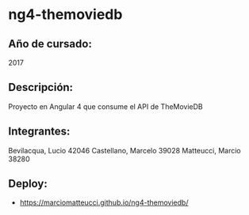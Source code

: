 # ng4-themoviedb
## Año de cursado: 
2017 
## Descripción:
Proyecto en Angular 4 que consume el API de TheMovieDB
## Integrantes:
Bevilacqua, Lucio 42046
Castellano, Marcelo 39028
Matteucci, Marcio 38280
## Deploy:
* https://marciomatteucci.github.io/ng4-themoviedb/
